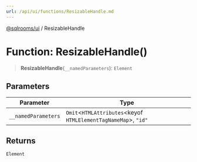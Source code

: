 ```yaml
---
url: /api/ui/functions/ResizableHandle.md
---
```

[@sqlrooms/ui](../index.md) / ResizableHandle

# Function: ResizableHandle()

> **ResizableHandle**(`__namedParameters`): `Element`

## Parameters

| Parameter | Type |
| ------ | ------ |
| `__namedParameters` | `Omit`<`HTMLAttributes`\<keyof `HTMLElementTagNameMap`>, `"id"` | `"onFocus"` | `"onBlur"` | `"onClick"` | `"onPointerDown"` | `"onPointerUp"`> & `object` & `object` & `object` |

## Returns

`Element`
